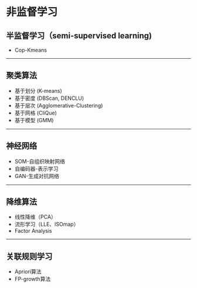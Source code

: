 # 非监督学习

## 半监督学习（semi-supervised learning)
- Cop-Kmeans

--- ---

## 聚类算法

- 基于划分 (K-means)
- 基于密度 (DBScan, DENCLU)
- 基于层次 (Agglomerative-Clustering)
- 基于网格 (CliQue)
- 基于模型 (GMM)

--- ---

## 神经网络
- SOM-自组织映射网络
- 自编码器-表示学习
- GAN-生成对抗网络

--- ---

## 降维算法
- 线性降维（PCA）
- 流形学习（LLE、ISOmap）
- Factor Analysis

--- ---

## 关联规则学习
- Apriori算法
- FP-growth算法
